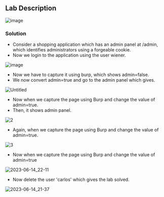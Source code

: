 ## Lab Description

![image](https://github.com/rahulr98/Portswigger_LABs/assets/116432525/5c641f63-5fdb-461a-b973-f642ec05436e)

### Solution

  - Consider a shopping application which has an admin panel at /admin, which identifies administrators using a forgeable cookie.
  - Now we login to the application using the user wiener.

![image](https://github.com/rahulr98/Portswigger_LABs/assets/116432525/b0a2ec69-8c69-4d8e-ab7d-ac2a20e80978)

  - Now we have to capture it using burp, which shows admin=false.
  - We now convert admin=true and go to the admin panel which gives.

![Untitled](https://github.com/rahulr98/Portswigger_LABs/assets/116432525/10567f32-c280-4fe0-a05a-2799d3e1ac47)
  
  - Now when we capture the page using Burp and change the value of admin=true.
  - Then, it shows admin panel.

![2](https://github.com/rahulr98/Portswigger_LABs/assets/116432525/92a177dc-e836-4887-9763-75450ccddeac)

  - Again, when we capture the page using Burp and change the value of admin=true.

![3](https://github.com/rahulr98/Portswigger_LABs/assets/116432525/dbb965b1-4d56-4509-84fd-6f9b8c1df13a)

  - Now when we capture the page using Burp and change the value of admin=true

![2023-06-14_22-11](https://github.com/rahulr98/Portswigger_LABs/assets/116432525/0716aa74-ecd7-46cc-8b1f-53a3bf80e587)

  - Now delete the user 'carlos' which gives the lab solved.

![2023-06-14_21-37](https://github.com/rahulr98/Portswigger_LABs/assets/116432525/2073f413-6652-47cf-8404-9173b1e6c458)

